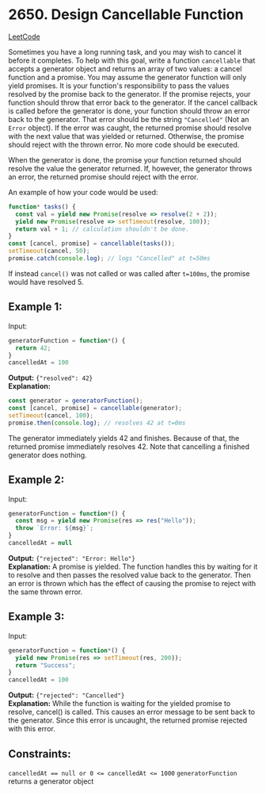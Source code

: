 # 2650. Design Cancellable Function
[LeetCode](https://leetcode.com/problems/design-cancellable-function/)

Sometimes you have a long running task, and you may wish to cancel it before it completes. To help with this goal, write a function `cancellable` that accepts a generator object and returns an array of two values: a cancel function and a promise.
You may assume the generator function will only yield promises. It is your function's responsibility to pass the values resolved by the promise back to the generator. If the promise rejects, your function should throw that error back to the generator.
If the cancel callback is called before the generator is done, your function should throw an error back to the generator. That error should be the string `"Cancelled"` (Not an `Error` object). If the error was caught, the returned promise should resolve with the next value that was yielded or returned. Otherwise, the promise should reject with the thrown error. No more code should be executed.

When the generator is done, the promise your function returned should resolve the value the generator returned. If, however, the generator throws an error, the returned promise should reject with the error.

An example of how your code would be used:
```javascript
function* tasks() {
  const val = yield new Promise(resolve => resolve(2 + 2));
  yield new Promise(resolve => setTimeout(resolve, 100));
  return val + 1; // calculation shouldn't be done.
}
const [cancel, promise] = cancellable(tasks());
setTimeout(cancel, 50);
promise.catch(console.log); // logs "Cancelled" at t=50ms
```
If instead `cancel()` was not called or was called after `t=100ms`, the promise would have resolved 5.

 
## Example 1:

Input: 
```javascript
generatorFunction = function*() { 
  return 42; 
}
cancelledAt = 100
```
**Output:** `{"resolved": 42}`<br>
**Explanation:**
```javascript
const generator = generatorFunction();
const [cancel, promise] = cancellable(generator);
setTimeout(cancel, 100);
promise.then(console.log); // resolves 42 at t=0ms
```
The generator immediately yields 42 and finishes. Because of that, the returned promise immediately resolves 42. Note that cancelling a finished generator does nothing.

## Example 2:

Input:
```javascript
generatorFunction = function*() { 
  const msg = yield new Promise(res => res("Hello")); 
  throw `Error: ${msg}`; 
}
cancelledAt = null
```
**Output:** `{"rejected": "Error: Hello"}`<br>
**Explanation:**
A promise is yielded. The function handles this by waiting for it to resolve and then passes the resolved value back to the generator. Then an error is thrown which has the effect of causing the promise to reject with the same thrown error.

## Example 3:

Input: 
```javascript
generatorFunction = function*() { 
  yield new Promise(res => setTimeout(res, 200)); 
  return "Success"; 
}
cancelledAt = 100
```
**Output:** `{"rejected": "Cancelled"}`<br>
**Explanation:**
While the function is waiting for the yielded promise to resolve, cancel() is called. This causes an error message to be sent back to the generator. Since this error is uncaught, the returned promise rejected with this error.

## Constraints:

`cancelledAt == null or 0 <= cancelledAt <= 1000`
`generatorFunction` returns a generator object
